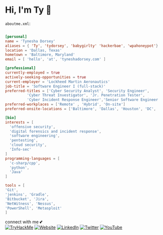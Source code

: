 # Hi, I'm Ty 👋


`aboutme.xml`:

```toml

[personal]
name = 'Tynesha Dorsey'
aliases = { 'Ty', 'tydorsey', 'babygirlty' 'hackerbae', 'wpahoneypot'}
location = 'Dallas, Texas'
hometown = 'Baltimore, Maryland'
email = [ 'hello', 'at', 'tyneshadorsey.com' ]

[professional]
currently-employed = true
actively-seeking-opportunities = true
current-employer = 'Lockheed Martin Aeronautics'
job-title = 'Software Engineer I (full-stack)'
preferred-titles = ['Cyber Security Analyst', 'Security Engineer', 
          'Cyber Threat Investigator', 'Jr. Penetration Tester',
          'Cyber Incident Response Engineer','Senior Software Engineer']
preferred-workplaces = ['Remote' , 'Hybrid', 'On-site']
preferred-onsite-locations = ['Baltimore', 'Dallas', 'Houston', 'DC', 'Atlanta']

[bio]
interests = [
  'offensive security',
  'digital forensics and incident response',
  'software engineering',
  'pentesting',
  'cloud security',
  'Info-sec'
]
programming-languages = [
  'c-sharp/cpp',
  'python',
  'Java'
]

tools = [
'Git',
'jenkins', 'Gradle',
'Bitbucket', 'Jira',
'NetWitness', 'Nessus',
'PowerShell', 'Metasploit'
]

```


connect with me 💕
</br>
[![TryHackMe](https://img.shields.io/badge/-TryHackMe%20Profile-ff69b4)](https://tryhackme.com/p/wpahoneypot)
[![Website](https://img.shields.io/badge/-Web%20Portfolio-lightgrey)](https://tyneshadorsey.com)
[![LinkedIn](https://img.shields.io/badge/-LinkedIn-ff69b4)](https://linkedin.com/in/tyneshadorsey)
[![Twitter](https://img.shields.io/badge/-Twitter-lightgrey)](https://twitter.com/tydorsey_)
[![YouTube](https://img.shields.io/badge/-YouTube-ff69b4)](https://www.youtube.com/channel/UC5FRWwYNXUAJrYHIzr_3fyQ)

<p align="center">
  
 
</p>
